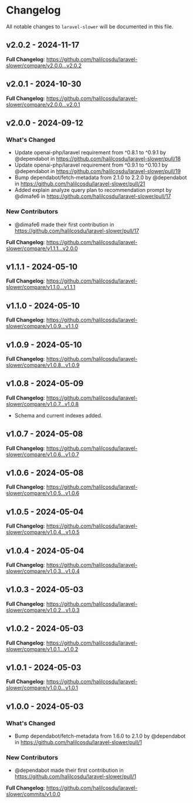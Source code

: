 # Changelog

All notable changes to `laravel-slower` will be documented in this file.

## v2.0.2 - 2024-11-17

**Full Changelog**: https://github.com/halilcosdu/laravel-slower/compare/v2.0.0...v2.0.2

## v2.0.1 - 2024-10-30

**Full Changelog**: https://github.com/halilcosdu/laravel-slower/compare/v2.0.0...v2.0.1

## v2.0.0 - 2024-09-12

### What's Changed

* Update openai-php/laravel requirement from ^0.8.1 to ^0.9.1 by @dependabot in https://github.com/halilcosdu/laravel-slower/pull/18
* Update openai-php/laravel requirement from ^0.9.1 to ^0.10.1 by @dependabot in https://github.com/halilcosdu/laravel-slower/pull/19
* Bump dependabot/fetch-metadata from 2.1.0 to 2.2.0 by @dependabot in https://github.com/halilcosdu/laravel-slower/pull/21
* Added explain analyze query plan to recommendation prompt by @dimafe6 in https://github.com/halilcosdu/laravel-slower/pull/17

### New Contributors

* @dimafe6 made their first contribution in https://github.com/halilcosdu/laravel-slower/pull/17

**Full Changelog**: https://github.com/halilcosdu/laravel-slower/compare/v1.1.1...v2.0.0

## v1.1.1 - 2024-05-10

**Full Changelog**: https://github.com/halilcosdu/laravel-slower/compare/v1.1.0...v1.1.1

## v1.1.0 - 2024-05-10

**Full Changelog**: https://github.com/halilcosdu/laravel-slower/compare/v1.0.9...v1.1.0

## v1.0.9 - 2024-05-10

**Full Changelog**: https://github.com/halilcosdu/laravel-slower/compare/v1.0.8...v1.0.9

## v1.0.8 - 2024-05-09

**Full Changelog**: https://github.com/halilcosdu/laravel-slower/compare/v1.0.7...v1.0.8

- Schema and current indexes added.

## v1.0.7 - 2024-05-08

**Full Changelog**: https://github.com/halilcosdu/laravel-slower/compare/v1.0.6...v1.0.7

## v1.0.6 - 2024-05-08

**Full Changelog**: https://github.com/halilcosdu/laravel-slower/compare/v1.0.5...v1.0.6

## v1.0.5 - 2024-05-04

**Full Changelog**: https://github.com/halilcosdu/laravel-slower/compare/v1.0.4...v1.0.5

## v1.0.4 - 2024-05-04

**Full Changelog**: https://github.com/halilcosdu/laravel-slower/compare/v1.0.3...v1.0.4

## v1.0.3 - 2024-05-03

**Full Changelog**: https://github.com/halilcosdu/laravel-slower/compare/v1.0.2...v1.0.3

## v1.0.2 - 2024-05-03

**Full Changelog**: https://github.com/halilcosdu/laravel-slower/compare/v1.0.1...v1.0.2

## v1.0.1 - 2024-05-03

**Full Changelog**: https://github.com/halilcosdu/laravel-slower/compare/v1.0.0...v1.0.1

## v1.0.0 - 2024-05-03

### What's Changed

* Bump dependabot/fetch-metadata from 1.6.0 to 2.1.0 by @dependabot in https://github.com/halilcosdu/laravel-slower/pull/1

### New Contributors

* @dependabot made their first contribution in https://github.com/halilcosdu/laravel-slower/pull/1

**Full Changelog**: https://github.com/halilcosdu/laravel-slower/commits/v1.0.0
